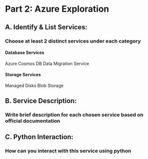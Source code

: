 # Part 2: Azure Exploration

## A. Identify & List Services: 
### Choose at least 2 distinct services under each category
#### Database Services
Azure Cosmos DB
Data Migration Service


#### Storage Services
Managed Disks
Blob Storage

## B. Service Description: 
### Write brief description for each chosen service based on official documentation


## C. Python Interaction: 
### How can you interact with this service using python